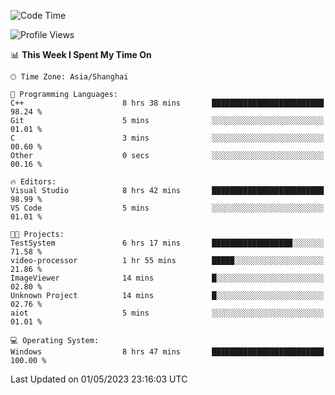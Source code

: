 <!--START_SECTION:waka-->
![Code Time](http://img.shields.io/badge/Code%20Time-897%20hrs%202%20mins-blue)

![Profile Views](http://img.shields.io/badge/Profile%20Views-0-blue)

📊 **This Week I Spent My Time On** 

```text
🕑︎ Time Zone: Asia/Shanghai

💬 Programming Languages: 
C++                      8 hrs 38 mins       █████████████████████████   98.24 % 
Git                      5 mins              ░░░░░░░░░░░░░░░░░░░░░░░░░   01.01 % 
C                        3 mins              ░░░░░░░░░░░░░░░░░░░░░░░░░   00.60 % 
Other                    0 secs              ░░░░░░░░░░░░░░░░░░░░░░░░░   00.16 % 

🔥 Editors: 
Visual Studio            8 hrs 42 mins       █████████████████████████   98.99 % 
VS Code                  5 mins              ░░░░░░░░░░░░░░░░░░░░░░░░░   01.01 % 

🐱‍💻 Projects: 
TestSystem               6 hrs 17 mins       ██████████████████░░░░░░░   71.58 % 
video-processor          1 hr 55 mins        █████░░░░░░░░░░░░░░░░░░░░   21.86 % 
ImageViewer              14 mins             █░░░░░░░░░░░░░░░░░░░░░░░░   02.80 % 
Unknown Project          14 mins             █░░░░░░░░░░░░░░░░░░░░░░░░   02.76 % 
aiot                     5 mins              ░░░░░░░░░░░░░░░░░░░░░░░░░   01.01 % 

💻 Operating System: 
Windows                  8 hrs 47 mins       █████████████████████████   100.00 % 
```


 Last Updated on 01/05/2023 23:16:03 UTC
<!--END_SECTION:waka-->